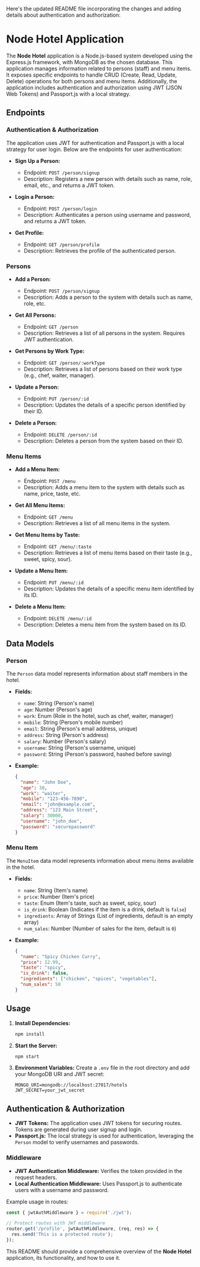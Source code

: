 Here's the updated README file incorporating the changes and adding details about authentication and authorization:

# Node Hotel Application

The **Node Hotel** application is a Node.js-based system developed using the Express.js framework, with MongoDB as the chosen database. This application manages information related to persons (staff) and menu items. It exposes specific endpoints to handle CRUD (Create, Read, Update, Delete) operations for both persons and menu items. Additionally, the application includes authentication and authorization using JWT (JSON Web Tokens) and Passport.js with a local strategy.

## Endpoints

### Authentication & Authorization

The application uses JWT for authentication and Passport.js with a local strategy for user login. Below are the endpoints for user authentication:

- **Sign Up a Person:**
  - Endpoint: `POST /person/signup`
  - Description: Registers a new person with details such as name, role, email, etc., and returns a JWT token.

- **Login a Person:**
  - Endpoint: `POST /person/login`
  - Description: Authenticates a person using username and password, and returns a JWT token.

- **Get Profile:**
  - Endpoint: `GET /person/profile`
  - Description: Retrieves the profile of the authenticated person.

### Persons
- **Add a Person:**
  - Endpoint: `POST /person/signup`
  - Description: Adds a person to the system with details such as name, role, etc.

- **Get All Persons:**
  - Endpoint: `GET /person`
  - Description: Retrieves a list of all persons in the system. Requires JWT authentication.

- **Get Persons by Work Type:**
  - Endpoint: `GET /person/:workType`
  - Description: Retrieves a list of persons based on their work type (e.g., chef, waiter, manager).

- **Update a Person:**
  - Endpoint: `PUT /person/:id`
  - Description: Updates the details of a specific person identified by their ID.

- **Delete a Person:**
  - Endpoint: `DELETE /person/:id`
  - Description: Deletes a person from the system based on their ID.

### Menu Items
- **Add a Menu Item:**
  - Endpoint: `POST /menu`
  - Description: Adds a menu item to the system with details such as name, price, taste, etc.

- **Get All Menu Items:**
  - Endpoint: `GET /menu`
  - Description: Retrieves a list of all menu items in the system.

- **Get Menu Items by Taste:**
  - Endpoint: `GET /menu/:taste`
  - Description: Retrieves a list of menu items based on their taste (e.g., sweet, spicy, sour).

- **Update a Menu Item:**
  - Endpoint: `PUT /menu/:id`
  - Description: Updates the details of a specific menu item identified by its ID.

- **Delete a Menu Item:**
  - Endpoint: `DELETE /menu/:id`
  - Description: Deletes a menu item from the system based on its ID.

## Data Models

### Person
The `Person` data model represents information about staff members in the hotel.

- **Fields:**
  - `name`: String (Person's name)
  - `age`: Number (Person's age)
  - `work`: Enum (Role in the hotel, such as chef, waiter, manager)
  - `mobile`: String (Person's mobile number)
  - `email`: String (Person's email address, unique)
  - `address`: String (Person's address)
  - `salary`: Number (Person's salary)
  - `username`: String (Person's username, unique)
  - `password`: String (Person's password, hashed before saving)

- **Example:**
  ```json
  {
    "name": "John Doe",
    "age": 30,
    "work": "waiter",
    "mobile": "123-456-7890",
    "email": "john@example.com",
    "address": "123 Main Street",
    "salary": 30000,
    "username": "john_doe",
    "password": "securepassword"
  }
  ```

### Menu Item
The `MenuItem` data model represents information about menu items available in the hotel.

- **Fields:**
  - `name`: String (Item's name)
  - `price`: Number (Item's price)
  - `taste`: Enum (Item's taste, such as sweet, spicy, sour)
  - `is_drink`: Boolean (Indicates if the item is a drink, default is `false`)
  - `ingredients`: Array of Strings (List of ingredients, default is an empty array)
  - `num_sales`: Number (Number of sales for the item, default is `0`)

- **Example:**
  ```json
  {
    "name": "Spicy Chicken Curry",
    "price": 12.99,
    "taste": "spicy",
    "is_drink": false,
    "ingredients": ["chicken", "spices", "vegetables"],
    "num_sales": 50
  }
  ```

## Usage

1. **Install Dependencies:**
   ```bash
   npm install
   ```

2. **Start the Server:**
   ```bash
   npm start
   ```

3. **Environment Variables:**
   Create a `.env` file in the root directory and add your MongoDB URI and JWT secret:
   ```env
   MONGO_URI=mongodb://localhost:27017/hotels
   JWT_SECRET=your_jwt_secret
   ```

## Authentication & Authorization
- **JWT Tokens:** The application uses JWT tokens for securing routes. Tokens are generated during user signup and login.
- **Passport.js:** The local strategy is used for authentication, leveraging the `Person` model to verify usernames and passwords.

### Middleware

- **JWT Authentication Middleware:** Verifies the token provided in the request headers.
- **Local Authentication Middleware:** Uses Passport.js to authenticate users with a username and password.

Example usage in routes:

```javascript
const { jwtAuthMiddleware } = require('./jwt');

// Protect routes with JWT middleware
router.get('/profile', jwtAuthMiddleware, (req, res) => {
  res.send('This is a protected route');
});
```

This README should provide a comprehensive overview of the **Node Hotel** application, its functionality, and how to use it.